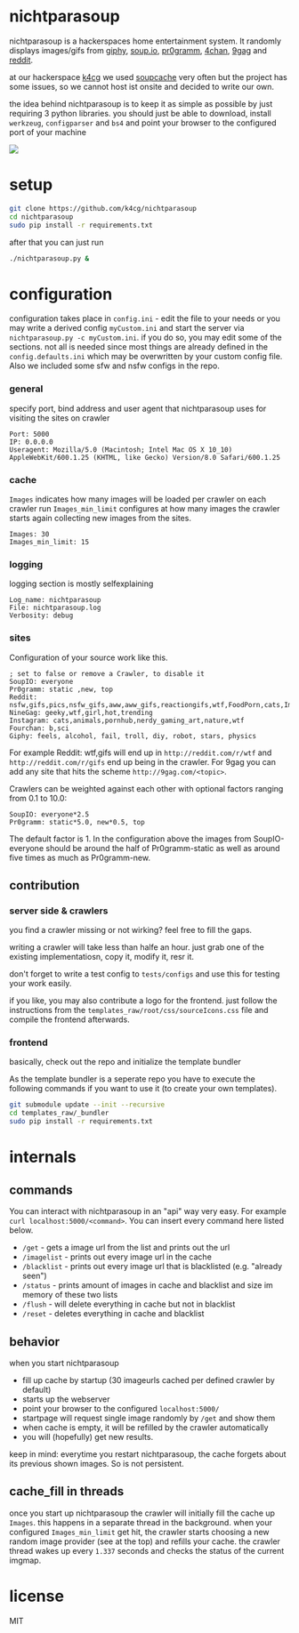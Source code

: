 # nichtparasoup

nichtparasoup is a hackerspaces home entertainment system. It randomly
displays images/gifs from [giphy](http://giphy.com), [soup.io](http://soup.io),
[pr0gramm](http://pr0gramm.com), [4chan](http://4chan.org),
[9gag](http://9gag.com) and [reddit](http://reddit.com).

at our hackerspace [k4cg](http://k4cg.org) we used
[soupcache](https://github.com/exi/soupcache) very often but the project
has some issues, so we cannot host ist onsite and decided to write our own.

the idea behind nichtparasoup is to keep it as simple as possible by just
requiring 3 python libraries. you should just be able to download, install
`werkzeug`, `configparser` and `bs4` and point your browser to the
configured port of your machine

<img src="https://github.com/k4cg/nichtparasoup/raw/master/screenshot.png">

# setup

```bash
git clone https://github.com/k4cg/nichtparasoup
cd nichtparasoup
sudo pip install -r requirements.txt
```

after that you can just run

```bash
./nichtparasoup.py &
```

# configuration

configuration takes place in `config.ini` - edit the file to your needs or you may write a derived config `myCustom.ini` and start the server via `nichtparasoup.py -c myCustom.ini`. 
if you do so, you may edit some of the sections. not all is needed since most things are already defined in the `config.defaults.ini` which may be overwritten by your custom config file. 
Also we included some sfw and nsfw configs in the repo.

### general

specify port, bind address and user agent that nichtparasoup uses for visiting the sites on crawler

```
Port: 5000
IP: 0.0.0.0
Useragent: Mozilla/5.0 (Macintosh; Intel Mac OS X 10_10) AppleWebKit/600.1.25 (KHTML, like Gecko) Version/8.0 Safari/600.1.25
```

### cache

`Images` indicates how many images will be loaded per crawler on each crawler run
`Images_min_limit` configures at how many images the crawler starts again collecting new images from the sites.

```
Images: 30
Images_min_limit: 15
```

### logging

logging section is mostly selfexplaining

```
Log_name: nichtparasoup
File: nichtparasoup.log
Verbosity: debug
```

### sites

Configuration of your source work like this.

```
; set to false or remove a Crawler, to disable it
SoupIO: everyone
Pr0gramm: static ,new, top
Reddit: nsfw,gifs,pics,nsfw_gifs,aww,aww_gifs,reactiongifs,wtf,FoodPorn,cats,ImGoingToHellForThis,EarthPorn,facepalm,fffffffuuuuuuuuuuuu,oddlysatisfying
NineGag: geeky,wtf,girl,hot,trending
Instagram: cats,animals,pornhub,nerdy_gaming_art,nature,wtf
Fourchan: b,sci
Giphy: feels, alcohol, fail, troll, diy, robot, stars, physics
```
For example Reddit: wtf,gifs will end up in `http://reddit.com/r/wtf` and `http://reddit.com/r/gifs` end up
being in the crawler. For 9gag you can add any site that hits the scheme `http://9gag.com/<topic>`.

Crawlers can be weighted against each other with optional factors ranging from 0.1 to 10.0:  
```
SoupIO: everyone*2.5
Pr0gramm: static*5.0, new*0.5, top
```

The default factor is 1.
In the configuration above the images from SoupIO-everyone should be around the half of Pr0gramm-static as well as around five times as much as Pr0gramm-new.

## contribution

### server side & crawlers

you find a crawler missing or not wirking? feel free to fill the gaps.

writing a crawler will take less than halfe an hour. just grab one of the existing implementatiosn, copy it, modify it, resr it.

don't forget to write a test config to `tests/configs` and use this for testing your work easily.

if you like, you may also contribute a logo for the frontend. just follow the instructions from the `templates_raw/root/css/sourceIcons.css` file and compile the frontend afterwards.

### frontend 

basically, check out the repo and initialize the template bundler

As the template bundler is a seperate repo you have to execute the following commands if you want to use it (to create your own templates).

```bash
git submodule update --init --recursive
cd templates_raw/_bundler
sudo pip install -r requirements.txt
```

# internals

## commands

You can interact with nichtparasoup in an "api" way very easy.
For example `curl localhost:5000/<command>`. You can insert every command here listed
below.

* `/get` - gets a image url from the list and prints out the url
* `/imagelist` - prints out every image url in the cache
* `/blacklist` - prints out every image url that is blacklisted (e.g. "already seen")
* `/status` - prints amount of images in cache and blacklist and size im memory of these two lists
* `/flush` - will delete everything in cache but not in blacklist
* `/reset` - deletes everything in cache and blacklist

## behavior

when you start nichtparasoup

* fill up cache by startup (30 imageurls cached per defined crawler by default)
* starts up the webserver
* point your browser to the configured `localhost:5000/`
* startpage will request single image randomly by `/get` and show them
* when cache is empty, it will be refilled by the crawler automatically
* you will (hopefully) get new results.

keep in mind: everytime you restart nichtparasoup, the cache forgets about its previous
shown images. So is not persistent.

## cache_fill in threads

once you start up nichtparasoup the crawler will initially fill the cache up
`Images`. this happens in a separate thread in the background. when your
configured `Images_min_limit` get hit, the crawler starts choosing
a new random image provider (see at the top) and refills your cache. the crawler
thread wakes up every `1.337` seconds and checks the status of the current imgmap.


# license 

MIT
